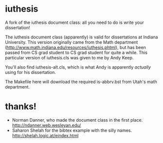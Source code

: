 iuthesis
========

A fork of the iuthesis document class: all you need to do is write your
dissertation!

The iuthesis document class (apparently) is valid for dissertations at Indiana
University. This version originally came from the Math department
(http://www.math.indiana.edu/resources/iuthesis.phtml), but has been passed from
CS grad student to CS grad student for quite a while. This particular version of
iuthesis.cls was given to me by Andy Keep.

You'll also find iuthesis-alt.cls, which is what Andy is apparently *actually*
using for his dissertation.

The Makefile here will download the required is-abbrv.bst from Utah's math
department.

thanks!
=======
- Norman Danner, who made the document class in the first place.
  http://ndanner.web.wesleyan.edu/
- Saharon Shelah for the bibtex example with the silly names.
  http://shelah.logic.at/eindex.html
